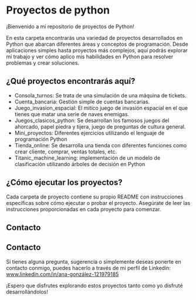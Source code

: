 # Proyectos de python

¡Bienvenido a mi repositorio de proyectos de Python!

En esta carpeta encontrarás una variedad de proyectos desarrollados en Python que abarcan diferentes áreas y conceptos de programación. Desde aplicaciones simples hasta proyectos más complejos, aquí podrás explorar mi trabajo y ver cómo aplico mis habilidades en Python para resolver problemas y crear soluciones.

## ¿Qué proyectos encontrarás aquí?

- Consola_turnos: Se trata de una simulación de una máquina de tickets.
- Cuenta_bancaria: Gestión simple de cuentas bancarias.
- Juego_invasion_espacial: El mitíco juego de invasión espacial en el que tienes que matar una serie de naves enemigas. 
- Juegos_clasicos_python: Se desarrollan los famosos juegos del ahorcado, papel piedra y tijera, juego de preguntas de cultura general.
- Mini_proyectos: Diferentes ejercicios utilizando el lenguaje de programación Python
- Tienda_online: Se desarrolla una tienda con diferentes funciones como crear cliente, comprar, ventas totales, etc.
- Titanic_machine_learning: implementación de un modelo de clasificación utilizando árboles de decisión en Python

## ¿Cómo ejecutar los proyectos?

Cada carpeta de proyecto contiene su propio README con instrucciones específicas sobre cómo ejecutar o probar el proyecto. Asegúrate de leer las instrucciones proporcionadas en cada proyecto para comenzar.

## Contacto

## Contacto

Si tienes alguna pregunta, sugerencia o simplemente deseas ponerte en contacto conmigo, puedes hacerlo a través de mi perfil de Linkedin:       www.linkedin.com/in/ana-gonzález-121979185

¡Espero que disfrutes explorando estos proyectos tanto como yo disfruté desarrollándolos!